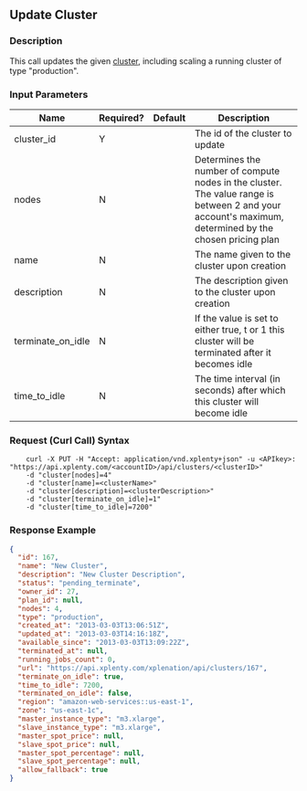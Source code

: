 ## Update Cluster

### Description
This call updates the given [cluster](https://github.com/xplenty/xplenty-api-doc-v2/blob/master/resources/cluster.md), including scaling a running cluster of type "production".

### Input Parameters
|Name|Required?|    Default|Description|
|----|---------|    -------|-----------|
|cluster_id|Y| |The id of the cluster to update
|nodes|N| |Determines the number of compute nodes in the cluster. The value range is between 2 and your account's maximum, determined by the chosen pricing plan|
name|N| |The name given to the cluster upon creation
description|N| |The description given to the cluster upon creation
terminate_on_idle|N| |If the value is set to either true, t or 1 this cluster will be terminated after it becomes idle
time_to_idle|N| |The time interval (in seconds) after which this cluster will become idle

### Request (Curl Call) Syntax
```shell
    curl -X PUT -H "Accept: application/vnd.xplenty+json" -u <APIkey>: "https://api.xplenty.com/<accountID>/api/clusters/<clusterID>"
    -d "cluster[nodes]=4"
    -d "cluster[name]=<clusterName>" 
    -d "cluster[description]=<clusterDescription>"
    -d "cluster[terminate_on_idle]=1"
    -d "cluster[time_to_idle]=7200"
```

### Response Example
```json
{
  "id": 167,
  "name": "New Cluster",
  "description": "New Cluster Description",
  "status": "pending_terminate",
  "owner_id": 27,
  "plan_id": null,
  "nodes": 4,
  "type": "production",
  "created_at": "2013-03-03T13:06:51Z",
  "updated_at": "2013-03-03T14:16:18Z",
  "available_since": "2013-03-03T13:09:22Z",
  "terminated_at": null,        
  "running_jobs_count": 0,
  "url": "https://api.xplenty.com/xplenation/api/clusters/167",
  "terminate_on_idle": true,
  "time_to_idle": 7200,
  "terminated_on_idle": false,
  "region": "amazon-web-services::us-east-1",
  "zone": "us-east-1c",
  "master_instance_type": "m3.xlarge",
  "slave_instance_type": "m3.xlarge",
  "master_spot_price": null,
  "slave_spot_price": null,
  "master_spot_percentage": null,
  "slave_spot_percentage": null,
  "allow_fallback": true
}
```
